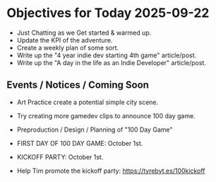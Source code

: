 # Objectives for Today 2025-09-22

- Just Chatting as we Get started & warmed up.
- Update the KPI of the adventure.
- Create a weekly plan of some sort.
- Write up the "4 year indie dev starting 4th game" article/post.
- Write up the "A day in the life as an Indie Developer" article/post.

## Events / Notices / Coming Soon

- Art Practice create a potential simple city scene.
- Try creating more gamedev clips to announce 100 day game.
- Preproduction / Design / Planning of "100 Day Game"

- FIRST DAY OF 100 DAY GAME: October 1st.
- KICKOFF PARTY: October 1st.
- Help Tim promote the kickoff party: https://tyrebyt.es/100kickoff
